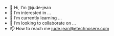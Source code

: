 - 👋 Hi, I’m @jude-jean
- 👀 I’m interested in ...
- 🌱 I’m currently learning ...
- 💞️ I’m looking to collaborate on ...
- 📫 How to reach me jude.jean@etechnoserv.com

<!---
jude-jean/jude-jean is a ✨ special ✨ repository because its `README.md` (this file) appears on your GitHub profile.
You can click the Preview link to take a look at your changes.
--->
